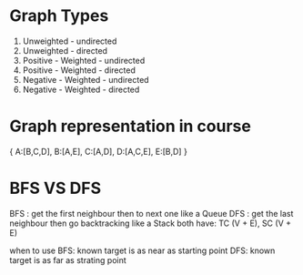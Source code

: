# Graph Types
1. Unweighted - undirected
2. Unweighted - directed
3. Positive - Weighted - undirected
4. Positive - Weighted - directed
5. Negative - Weighted - undirected
6. Negative - Weighted - directed


# Graph representation in course
{
    A:[B,C,D],
    B:[A,E],
    C:[A,D],
    D:[A,C,E],
    E:[B,D]
}

# BFS VS DFS
BFS : get the first neighbour then to next one like a Queue
DFS : get the last neighbour then go backtracking like a Stack
both have: TC (V + E), SC (V + E)

when to use
BFS: known target is as near as starting point
DFS: known target is as far as strating point